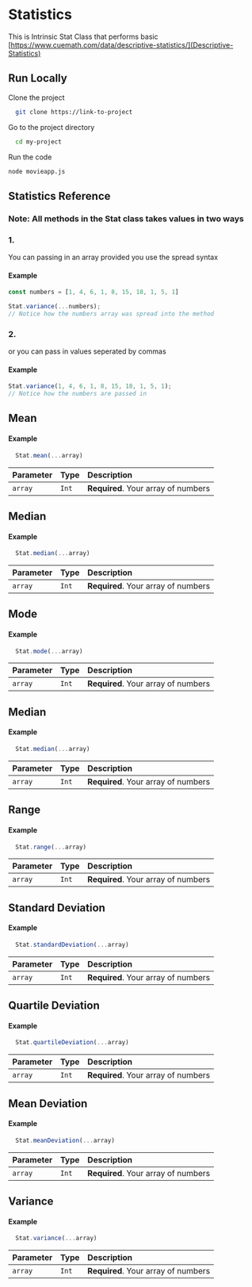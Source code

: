 
# Statistics

This is Intrinsic Stat Class that performs basic [https://www.cuemath.com/data/descriptive-statistics/](Descriptive-Statistics)

## Run Locally

Clone the project

```bash
  git clone https://link-to-project
```

Go to the project directory

```bash
  cd my-project
```

Run the code

```bash
node movieapp.js
```
## Statistics Reference

### **Note**: All methods in the Stat class takes values in two ways
### 1. 
You can passing in an array provided you use the spread syntax
#### Example
```javascript
const numbers = [1, 4, 6, 1, 8, 15, 18, 1, 5, 1]

Stat.variance(...numbers);
// Notice how the numbers array was spread into the method 
```
### 2. 
or you can pass in values seperated by commas
#### Example
```javascript
Stat.variance(1, 4, 6, 1, 8, 15, 18, 1, 5, 1);
// Notice how the numbers are passed in
```
## **Mean**
#### Example
```javascript
  Stat.mean(...array)
```

| Parameter | Type     | Description                |
| :-------- | :------- | :------------------------- |
| `array` | `Int` | **Required**. Your array of numbers |


## **Median**
#### Example
```javascript
  Stat.median(...array)
```

| Parameter | Type     | Description                |
| :-------- | :------- | :------------------------- |
| `array` | `Int` | **Required**. Your array of numbers |


## **Mode**
#### Example
```javascript
  Stat.mode(...array)
```

| Parameter | Type     | Description                |
| :-------- | :------- | :------------------------- |
| `array` | `Int` | **Required**. Your array of numbers |


## **Median**
#### Example
```javascript
  Stat.median(...array)
```

| Parameter | Type     | Description                |
| :-------- | :------- | :------------------------- |
| `array` | `Int` | **Required**. Your array of numbers |


## **Range**
#### Example
```javascript
  Stat.range(...array)
```

| Parameter | Type     | Description                |
| :-------- | :------- | :------------------------- |
| `array` | `Int` | **Required**. Your array of numbers |


## **Standard Deviation**
#### Example
```javascript
  Stat.standardDeviation(...array)
```

| Parameter | Type     | Description                |
| :-------- | :------- | :------------------------- |
| `array` | `Int` | **Required**. Your array of numbers |


## **Quartile Deviation**
#### Example
```javascript
  Stat.quartileDeviation(...array)
```

| Parameter | Type     | Description                |
| :-------- | :------- | :------------------------- |
| `array` | `Int` | **Required**. Your array of numbers |


## **Mean Deviation**
#### Example
```javascript
  Stat.meanDeviation(...array)
```

| Parameter | Type     | Description                |
| :-------- | :------- | :------------------------- |
| `array` | `Int` | **Required**. Your array of numbers |


## **Variance**
#### Example
```javascript
  Stat.variance(...array)
```

| Parameter | Type     | Description                |
| :-------- | :------- | :------------------------- |
| `array` | `Int` | **Required**. Your array of numbers |


